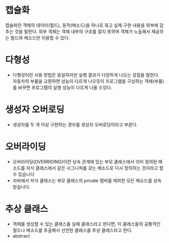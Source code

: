 # 캡슐화
캡슐화란 객체의 데이터(필드), 동작(메소드)을 하나로 묶고 실제 구현 내용을 외부에 감추는 것을 말한다. 외부 객체는 객체 내부의 구조를 알지 못하며 객체가 노출해서 제공하는 필드와 메소드만 이용할 수 있다.
# 다형성
- 다형성이란 사용 방법은 동일하지만 실행 결과가 다양하게 나오는 성질을 말한다. 자동차의 부품을 교환하면 성능이 다르게 나오듯이 프로그램을 구성하는 객체(부품)를 바꾸면 프로그램의 실행 성능이 다르게 나올 수있다.
# 생성자 오버로딩
- 생성자를 두 개 이상 구현하는 경우를 생성자 오버로딩이라고 부른다.
# 오버라이딩
- 오버라이딩(OVERRIDING)이란 상속 관계에 있는 부모 클래스에서 이미 정의된 메소드를 자식 클래스에서 같은 시그니쳐를 갖는 메소드로 다시 정의하는 것이라고 할 수 있습니다
- 자바에서 자식 클래스는 부모 클래스의 private 멤버를 제외한 모든 메소드를 상속받습니다.
# 추상 클래스
- 객체를 생성할 수 있는 클래스를 실체 클래스라고 한다면, 이 클래스들의 공통적인 필드나 메소드를 추출해서 선언한 클래스를 추상 클래스라고 한다.
- abstract